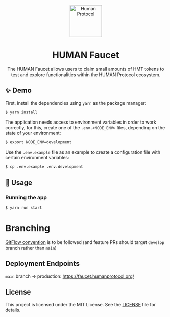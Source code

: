 <p align="center">
  <a href="https://www.humanprotocol.org/" target="blank"><img src="https://s2.coinmarketcap.com/static/img/coins/64x64/10347.png" width="100" alt="Human Protocol" /></a>
</p>

<h1 align="center">HUMAN Faucet</h1>
<p align="center">The HUMAN Faucet allows users to claim small amounts of HMT tokens to test and explore functionalities within the HUMAN Protocol ecosystem.</p>

## ✨ Demo

First, install the dependencies using `yarn` as the package manager:

```bash
$ yarn install
```

The application needs access to environment variables in order to work correctly, for this, create one of the `.env.<NODE_ENV>` files, depending on the state of your environment:

```bash
$ export NODE_ENV=development
```

Use the `.env.example` file as an example to create a configuration file with certain environment variables:

```bash
$ cp .env.example .env.development
```

## 🚀 Usage

### Running the app

```bash
$ yarn run start
```

# Branching

[GitFlow convention](https://www.gitkraken.com/learn/git/git-flow) is to be followed (and feature PRs should target `develop` branch rather than `main`)

## Deployment Endpoints

`main` branch → production: https://faucet.humanprotocol.org/

## License

This project is licensed under the MIT License. See the [LICENSE](https://github.com/humanprotocol/human-protocol/blob/main/LICENSE) file for details.
